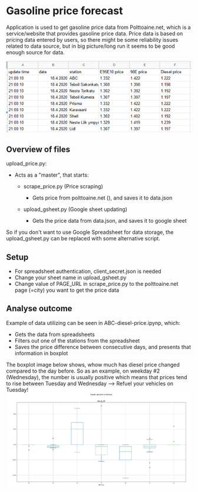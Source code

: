 # Gasoline price forecast

Application is used to get gasoline price data from Polttoaine.net, which is a service/website that provides gasoline price data. Price data is based on pricing data entered by users, so there might be some reliability issues related to data source, but in big picture/long run it seems to be good enough source for data.

![spreadsheet](price_sheet.PNG)



## Overview of files

upload_price.py:
- Acts as a "master", that starts:
  - scrape_price.py (Price scraping)
    - Gets price from polttoaine.net (), and saves it to data.json

  - upload_gsheet.py (Google sheet updating)
    - Gets the price data from data.json, and saves it to google sheet

So if you don't want to use Google Spreadsheet for data storage, the upload_gsheet.py can be replaced with some alternative script.

    

## Setup
- For spreadsheet authentication, client_secret.json is needed
- Change your sheet name in upload_gsheet.py
- Change value of PAGE_URL in scrape_price.py to the polttoaine.net page (=city) you want to get the price data

## Analyse outcome

Example of data utilizing can be seen in ABC-diesel-price.ipynp, which:
- Gets the data from spreadsheets
- Filters out one of the stations from the spreadsheet
- Saves the price difference between consecutive days, and presents that information in boxplot

The boxplot image below shows, whow much has diesel price changed compared to the day before. So as an example, on weekday #2 (Wednesday), the number is usually positive which means that prices tend to rise between Tuesday and Wednesday 
--> Refuel your vehicles on Tuesday!
![prices](Diesel-price-change.PNG)
